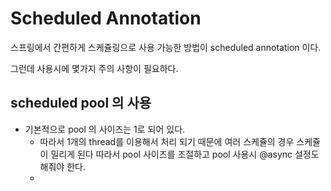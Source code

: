 # Scheduled Annotation

스프링에서 간편하게 스케쥴링으로 사용 가능한 방법이 scheduled annotation 이다.

그런데 사용시에 몇가지 주의 사항이 필요하다. 

## scheduled pool 의 사용
* 기본적으로 pool 의 사이즈는 1로 되어 있다. 
  * 따라서 1개의 thread를 이용해서 처리 되기 때문에 여러 스케쥴의 경우 스케쥴이 밀리게 된다 따라서 pool 사이즈를 조절하고 pool 사용시 @async 설정도 해줘야 한다.
  * 